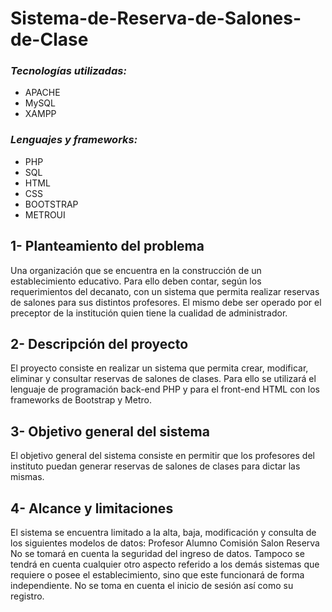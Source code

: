 # Sistema-de-Reserva-de-Salones-de-Clase

### *Tecnologías utilizadas:*
  - APACHE
  - MySQL
  - XAMPP
### *Lenguajes y frameworks:*
  - PHP
  - SQL
  - HTML
  - CSS
  - BOOTSTRAP
  - METROUI


## 1- Planteamiento del problema

Una organización que se encuentra en la construcción de un establecimiento educativo. Para ello deben contar, según los requerimientos del decanato, con un sistema que permita realizar reservas de salones para sus distintos profesores. El mismo debe ser operado por el preceptor de la institución quien tiene la cualidad de administrador.

## 2- Descripción del proyecto

El proyecto consiste en realizar un sistema que permita crear, modificar, eliminar y consultar reservas de salones de clases. Para ello se utilizará el lenguaje de programación back-end PHP y para el front-end HTML con los frameworks de Bootstrap y Metro.


## 3- Objetivo general del sistema

El objetivo general del sistema consiste en permitir que los profesores del instituto puedan generar reservas de salones de clases para dictar las mismas.


## 4- Alcance y limitaciones

El sistema se encuentra limitado a la alta, baja, modificación y consulta de los siguientes modelos de datos:
Profesor
Alumno
Comisión
Salon
Reserva
No se tomará en cuenta la seguridad del ingreso de datos. Tampoco se tendrá en cuenta cualquier otro aspecto referido a los demás sistemas que requiere o posee el establecimiento, sino que este funcionará de forma independiente. No se toma en cuenta el inicio de sesión así como su registro.

